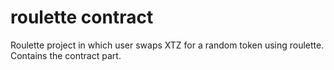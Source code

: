 # roulette contract

Roulette project in which user swaps XTZ for a random token using roulette. Contains the contract part.
